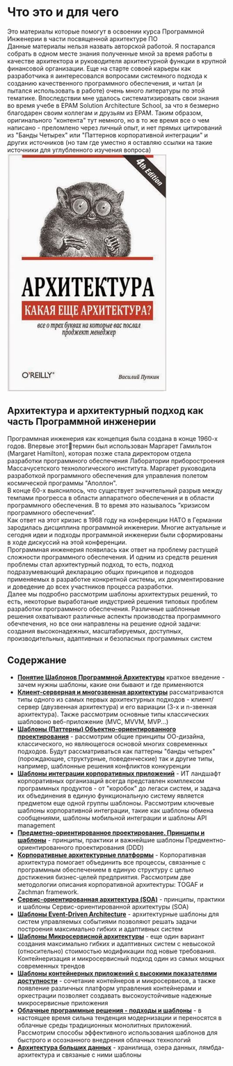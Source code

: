 <h1>Что это и для чего</h1>
<div>
  Это материалы которые помогут в освоении курса Программной Инженерии в части
  посвященной архитектуре ПО
</div>
<div></div>
<div>
  Данные материалы нельзя назвать авторской работой. Я постарался собрать в
  одном месте знания полученные мной за время работы в качестве архитектора и
  руководителя архитектурной функции в крупной финансовой организации. Еще на
  старте совоей карьеры как разработчика я аинтересовался вопросами системного
  подхода к созданию качественного программного обеспечения, и читал (и пытался
  использовать в работе) очень много литературы по этой тематике. Впоследствии
  мне удалось систематизировать свои знания во время учебе в EPAM Solution
  Architecture School, за что я безмерно благодарен своим коллегам и друзьям из
  EPAM. Таким образом, оригинального "контента" тут немного, но в то же время
  все о чем написано - преломлено через личный опыт, и нет прямых цитирований из
  "Банды Четырех" или "Паттернов корпоративной интеграции" и других источников
  (но там где уместно я оставляю ссылки на такие источники для углубленного
  изучения вопроса)
</div>
<picture>
  <img alt="atch_pic" src="./media/01_BASE.JPG" />
</picture>
<h2>Архитектура и архитектурный подход как часть Программной инженерии</h2>
<div>
  Программная инженерия как концепция была создана в конце 1960-х годов. Впервые
  этоттермин был использован Маргарет Гамильтон (Margaret Hamilton), которая
  позже стала директором отдела разработки программного обеспечения Лаборатории
  приборостроения Массачусетского технологического института. Маргарет
  руководила разработкой программного обеспечения для управления полетом
  космической программы "Аполлон".
</div>
<div></div>
<div>
  В конце 60-х выяснилось, что существует значительный разрыв между темпами
  прогресса в области аппаратного обеспечения и в области программного
  обеспечения. В то время это называлось ”кризисом программного обеспечения”.
</div>
<div></div>
<div>
  Как ответ на этот кризис в 1968 году на конференции НАТО в Германии зародилась
  дисциплина программной инженерии. Многие актуальные и сегодня идеи и подходы
  программной инженерии были сформированы в ходе дискуссий на этой конференции.
</div>
<div></div>
<div>
  Программная инженерия появилась как ответ на проблему растущей сложности
  программного обеспечения. И одним из средств решения проблемы стал
  архитектурный подход, то есть, подход подразумевающий декларацию общих
  принципов и подходов применяемых в разработке конкретной системы, их
  документирование и доведение до всех участников процесса разработки.
</div>
<div></div>
<div>
  Далее мы подробно рассмотрим шаблоны архитектурых решений, то есть, некоторые
  выработаные индустрией решения типовых проблем разработки программного
  обеспечения. Различные шаблонные решения охватывают различные аспекты
  производства программного обечпечения, но все они направлены на решение одной
  задачи: создания высоконадежных, масштабируемых, доступных, производительных,
  адаптивных и безопасных программных систем
</div>
<div></div>
<h2>Содержание</h2>

<ul>
  <li>
    <b><a href="./ch1/ch1.html">Понятие Шаблонов Программной Архитектуры</a></b>
    краткое введение - зачем нужны шаблоны, какие они бывают и где применяются
  </li>
  <li>
    <b><a href="./ch2/ch2.html">Клиент-серверная и многозвенная архитектуры</a></b>
    рассматриваются типы одного из самых первых архитектурных подходов -
    клиент/сервер (двузвенная архитектура) и его вариации (3-х и n-звенная
    архитектура). Также рассмотрим основные типы классических шабловоно
    веб-приложение (MVC, MVVM, MVP...)
  </li>
  <li>
    <b
      ><a href="./ch3/ch3.html"
        >Шаблоны (Паттерны) Объектно-ориентированного проектирования</a
      ></b
    >
    - рассмотрим общие принципы ОО-дизайна, классического, но являющегося
    основой многих современных подходов. Будут рассматриваться как паттерны
    "банды четырех" (порождающие, структурные, поведенческие) так и другие типы,
    например, шаблонные решения конфликтов конкуренции
  </li>
  <li>
    <b
      ><a href="./ch4/ch4.html"
        >Шаблоны интеграции корпоративных приложений</a
      ></b
    >
    - ИТ ландшафт корпоративных организаций всегда представлен комплексом
    программных продуктов - от "коробок" до легаси систем, и задача их
    объединения в единую функциональную систему является предметом еще одной
    группы шаблоноы. Рассмотрим ключевые шаблоны корпоративной интеграции, такие
    как шаблоны обмена сообщениями, шаблоны мобильной интеграции и шаблоны API
    management
  </li>
  <li>
    <b
      ><a href="./ch5/ch5.html"
        >Предметно-ориентированное проектирование. Принципы и шаблоны</a
      ></b
    >
    - принципы, практики и важнейшие шаблоны Предментно-ориентированного
    проектирования (DDD)
  </li>
  <li>
    <b><a href="./ch6/ch6.html">Корпоративные архитектурные платформы</a></b>
    - Корпоративная архитектура помогает объединить все процессы, связанные с
    программным обеспечением в единую структуру с целью достижения бизнес-целей
    предприятия. Рассмотрим две методологии описания корпоративной архитектуры:
    TOGAF и Zachman framework.
  </li>
  <li>
    <b><a href="./ch7/ch7.html">Сервис-ориентированная архитектура (SOA)</a></b>
    - принципы, практики и шаблоны Сервис-ориентированной архитектуры (SOA)
  </li>
  <li>
    <b><a href="./ch8/ch8.html">Шаблоны Event-Driven Architecture</a></b> -
    архитектурные шаблоны для систем управляемых событиями позволяют решать
    задачи построения максимально гибких и адаптивных систем
  </li>
  <li>
    <b><a href="./ch9/ch9.html">Шаблоны Микросервисной архитектуры</a></b> - еще
    один вариант создания максимально гибких и адаптивных систем с невысокой
    (относительно) стоимостью модификации под новые требования. Контейнеризация
    и микросервисный подход один из самых мощных современных трендов
  </li>
  <li>
    <b
      ><a href="./ch10/ch10.html"
        >Шаблоны контейнерных приложений с высокими показателями доступности</a
      ></b
    >
    - сочетание контейнеров и микросервисов, а также появление различных
    платформ управления контейнерами и оркестрации позволяет создавать
    высокоустойчивые надежные микросервисные приложения
  </li>
  <li>
    <b
      ><a href="./ch11/ch11.html"
        >Облачные программные решения - подходы и шаблоны</a
      ></b
    >
    - в настоящее время сильна тенденция модернизации и переносятся в облачные
    среды традиционных монолитных приложений. Рассмотрим способы эффективного
    использования шаблонов для быстрого и осознанного внедрения облачных
    технологий
  </li>
  <li>
    <b><a href="./ch12/ch12.html">Архитектура больших данных</a></b> -
    хранилища, озера данных, лямбда-архитектура и связаные с ними шаблоны
  </li>
</ul>

